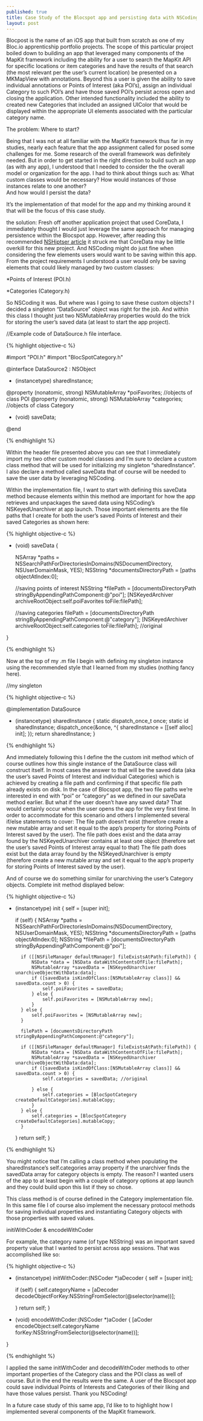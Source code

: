 ```yaml
---
published: true
title: Case Study of the Blocspot app and persisting data with NSCoding
layout: post
---
```

Blocpost is the name of an iOS app that built from scratch as one of my Bloc.io apprenticship portfolio projects. The scope of this particular project boiled down to building an app that leveraged many components of the MapKit framework including the ability for a user to search the MapKit API for specific locations or item categories and have the results of that search (the most relevant per the user’s current location) be presented on a MKMapView with annotations. Beyond this a user is given the ability to save individual annotations or Points of Interest (aka POI’s), assign an individual Category to such POI’s and have those saved POI’s persist across open and closing the application. Other intended functionality included the ability to created new Categories that included an assigned UIColor that would be displayed within the appropriate UI elements associated with the particular category name.

The problem: Where to start?

Being that I was not at all familiar with the MapKit framework thus far in my studies, nearly each feature that the app assignment called for posed some challenges for me. Some research of the overall framework was definitely needed. But in order to get started in the right direction to build such an app (as with any app), I understood that I needed to consider the the overall model or organization for the app. I had to think about things such as: 
What custom classes would be necessary? 
How would instances of those instances relate to one another?  
And how would I persist the data? 

It’s the implementation of that model for the app and my thinking around it that will be the focus of this case study.

the solution:
Fresh off another application project that used CoreData, I immediately thought I would just leverage the same approach for managing persistence within the Blocspot app. However, after reading this recommended [NSHiptser article](http://nshipster.com/nscoding/) it struck me that CoreData may be little overkill for this new project. And NSCoding might do just fine when considering the few elements users would want to be saving within this app. From the project requirements I understood a user would only be saving elements that could likely managed by two custom classes:

*Points of Interest (POI.h)

*Categories (Category.h)

So NSCoding it was. But where was I going to save these custom objects? I decided a singleton “DataSource” object was right for the job. And within this class I thought just two NSMutableArray properties would do the trick for storing the user’s saved data (at least to start the app project).

//Example code of  DataSource.h file interface.

{% highlight objective-c %}

#import "POI.h"
#import "BlocSpotCategory.h"

@interface DataSource2 : NSObject

+ (instancetype) sharedInstance;

@property (nonatomic, strong) NSMutableArray *poiFavorites; //objects of class POI
@property (nonatomic, strong) NSMutableArray *categories; //objects of class Category

- (void) saveData;


@end

{% endhighlight %}

Within the header file presented above you can see that I immediately import my two other custom model classes and I’m sure to declare a custom class method that will be used for initializing my singleton “sharedInstance”. I also declare a method called saveData that of course will be needed to save the user data by leveraging NSCoding. 

Within the implementation file, I want to start with defining this saveData method because elements within this method are important for how the app retrieves and unpackages the saved data using NSCoding’s NSKeyedUnarchiver at app launch. Those important elements are the file paths that I create for both the user’s saved Points of Interest and their saved Categories as shown here:

{% highlight objective-c %}

- (void) saveData {
    
    NSArray *paths = NSSearchPathForDirectoriesInDomains(NSDocumentDirectory, NSUserDomainMask, YES);
    NSString *documentsDirectoryPath = [paths objectAtIndex:0];
    
    //saving points of interest
    NSString *filePath = [documentsDirectoryPath stringByAppendingPathComponent:@"poi"];
    [NSKeyedArchiver archiveRootObject:self.poiFavorites toFile:filePath];
    
    //saving categories
    filePath = [documentsDirectoryPath stringByAppendingPathComponent:@"category"];
    [NSKeyedArchiver archiveRootObject:self.categories toFile:filePath]; //original

}

{% endhighlight %}

Now at the top of my .m file I begin with defining my singleton instance using the recommended style that I learned from my studies (nothing fancy here). 

//my singleton

{% highlight objective-c %}

@implementation DataSource

+ (instancetype) sharedInstance {
    static dispatch_once_t once;
    static id sharedInstance;
    dispatch_once(&once, ^{
        sharedInstance = [[self alloc] init];
    });
    return sharedInstance;
}

{% endhighlight %}

And immediately following this I define the the custom init method which of course outlines how this single instance of the DataSource class will construct itself. In most cases the answer to that will be the saved data (aka the user’s saved Points of Interest and individual Categories) which is achieved by creating a file path and confirming if that specific file path already exists on disk. In the case of Blocspot app, the two file paths we’re interested in end with “poi” or “category” as we defined in our saveData method earlier. But what if the user doesn’t have any saved data? That would certainly occur when the user opens the app for the very first time. In order to accommodate for this scenario and others I implemented several if/else statements to cover:
The file path doesn’t exist (therefore create a new mutable array and set it equal to the app’s property for storing Points of Interest saved by the user).
The file path does exist and the data array found by the NSKeyedUnarchiver contains at least one object (therefore set the user’s saved Points of Interest array equal to that)
The file path does exist but the data array found by the NSKeyedUnarchiver is empty (therefore create a new mutable array and set it equal to the app’s property for storing Points of Interest saved by the user).

And of course we do something similar for unarchiving the user’s Category objects. Complete init method displayed below:

{% highlight objective-c %}

- (instancetype) init {
    self = [super init];
    
    if (self) {
        NSArray *paths = NSSearchPathForDirectoriesInDomains(NSDocumentDirectory, NSUserDomainMask, YES);
        NSString *documentsDirectoryPath = [paths objectAtIndex:0];
        NSString *filePath = [documentsDirectoryPath stringByAppendingPathComponent:@"poi"];
        
        if ([[NSFileManager defaultManager] fileExistsAtPath:filePath]) {
            NSData *data = [NSData dataWithContentsOfFile:filePath];
            NSMutableArray *savedData = [NSKeyedUnarchiver unarchiveObjectWithData:data];
            if ([savedData isKindOfClass:[NSMutableArray class]] && savedData.count > 0) {
                self.poiFavorites = savedData;
            } else {
                self.poiFavorites = [NSMutableArray new];
            }
        } else {
            self.poiFavorites = [NSMutableArray new];
        }

        filePath = [documentsDirectoryPath stringByAppendingPathComponent:@"category"];
        
        if ([[NSFileManager defaultManager] fileExistsAtPath:filePath]) {
            NSData *data = [NSData dataWithContentsOfFile:filePath];
            NSMutableArray *savedData = [NSKeyedUnarchiver unarchiveObjectWithData:data];
            if ([savedData isKindOfClass:[NSMutableArray class]] && savedData.count > 0) {
                self.categories = savedData; //original
                
            } else {
                self.categories = [BlocSpotCategory createDefaultCategories].mutableCopy;
            }
        } else {
            self.categories = [BlocSpotCategory createDefaultCategories].mutableCopy;
        }
        
    }
    return self;
}

{% endhighlight %}

You might notice that I’m calling a class method when populating the sharedInstance’s self.categories array property if the unarchiver finds the savedData array for category objects is empty. The reason? I wanted users of the app to at least begin with a couple of category options at app launch and they could build upon this list if they so chose. 

This class method is of course defined in the Category implementation file. In this same file I of course also implement the necessary <NSCoding> protocol methods for saving individual properties and instantiating Category objects with those properties with saved values. 

initiWithCoder & encodeWithCoder

For example, the category name (of type NSString) was an important saved property value that I wanted to persist across app sessions. That was accomplished like so:

{% highlight objective-c %}

- (instancetype) initWithCoder:(NSCoder *)aDecoder {
    self = [super init];
    
    if (self) {
        self.categoryName = [aDecoder decodeObjectForKey:NSStringFromSelector(@selector(name))];
       
    }
    return self;
}


- (void) encodeWithCoder:(NSCoder *)aCoder {
    [aCoder encodeObject:self.categoryName forKey:NSStringFromSelector(@selector(name))];

}

{% endhighlight %}

I applied the same initWithCoder and decodeWithCoder methods to other important properties of the Category class and the POI class as well of course. But in the end the results were the same. A user of the Blocspot app could save individual Points of Interests and Categories of their liking and have those values persist. Thank you NSCoding!

In a future case study of this same app, I’d like to to highlight how I implemented several components of the MapKit framework.